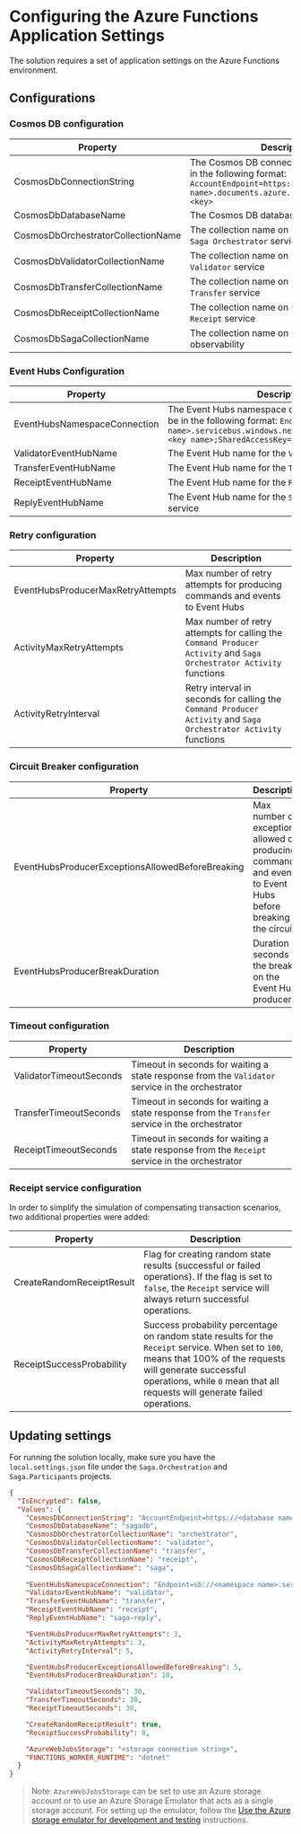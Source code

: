 # Configuring the Azure Functions Application Settings

The solution requires a set of application settings on the Azure Functions environment. 

## Configurations

### Cosmos DB configuration

| Property                | Description  |
|-------------------------|--------|
| CosmosDbConnectionString | The Cosmos DB connection string. It must be in the following format: `AccountEndpoint=https://<database name>.documents.azure.com:443/;AccountKey=<key>` |
| CosmosDbDatabaseName | The Cosmos DB database name |
| CosmosDbOrchestratorCollectionName | The collection name on Cosmos DB for the `Saga Orchestrator` service|
| CosmosDbValidatorCollectionName | The collection name on Cosmos DB for the `Validator` service |
| CosmosDbTransferCollectionName | The collection name on Cosmos DB for the `Transfer` service |
| CosmosDbReceiptCollectionName | The collection name on Cosmos DB for the `Receipt` service |
| CosmosDbSagaCollectionName | The collection name on Cosmos DB for Saga observability |

### Event Hubs Configuration

| Property                | Description  |
|-------------------------|--------|
| EventHubsNamespaceConnection | The Event Hubs namespace connection string. It must be in the following format: `Endpoint=sb://<namespace name>.servicebus.windows.net/;SharedAccessKeyName=<key name>;SharedAccessKey=<key>` |
| ValidatorEventHubName | The Event Hub name for the `Validator` service |
| TransferEventHubName | The Event Hub name for the `Transfer` service |
| ReceiptEventHubName | The Event Hub name for the `Receipt` service |
| ReplyEventHubName | The Event Hub name for the `Saga Event Processor` service |

### Retry configuration

| Property                | Description  |
|-------------------------|--------|
| EventHubsProducerMaxRetryAttempts | Max number of retry attempts for producing commands and events to Event Hubs |
| ActivityMaxRetryAttempts | Max number of retry attempts for calling the `Command Producer Activity` and `Saga Orchestrator Activity` functions |
| ActivityRetryInterval | Retry interval in seconds for calling the `Command Producer Activity` and `Saga Orchestrator Activity` functions |

### Circuit Breaker configuration

| Property                | Description  |
|-------------------------|--------|
| EventHubsProducerExceptionsAllowedBeforeBreaking | Max number of exceptions allowed on producing commands and events to Event Hubs before breaking the circuit |
| EventHubsProducerBreakDuration | Duration in seconds of the break on the Event Hubs producer |

### Timeout configuration

| Property                | Description  |
|-------------------------|--------|
| ValidatorTimeoutSeconds | Timeout in seconds for waiting a state response from the `Validator` service in the orchestrator  |
| TransferTimeoutSeconds | Timeout in seconds for waiting a state response from the `Transfer` service in the orchestrator  |
| ReceiptTimeoutSeconds | Timeout in seconds for waiting a state response from the `Receipt` service in the orchestrator  |

### Receipt service configuration

In order to simplify the simulation of compensating transaction scenarios, two additional properties were added:

| Property                | Description  |
|-------------------------|--------|
| CreateRandomReceiptResult | Flag for creating random state results (successful or failed operations). If the flag is set to `false`, the `Receipt` service will always return successful operations.  |
| ReceiptSuccessProbability | Success probability percentage on random state results for the `Receipt` service. When set to `100`, means that 100% of the requests will generate successful operations, while `0` mean that all requests will generate failed operations. |

## Updating settings

For running the solution locally, make sure you have the `local.settings.json` file under the `Saga.Orchestration` and `Saga.Participants` projects.

```json
{
  "IsEncrypted": false,
  "Values": {
    "CosmosDbConnectionString": "AccountEndpoint=https://<database name>.documents.azure.com:443/;AccountKey=<key>",
    "CosmosDbDatabaseName": "sagadb",
    "CosmosDbOrchestratorCollectionName": "orchestrator",
    "CosmosDbValidatorCollectionName": "validator",
    "CosmosDbTransferCollectionName": "transfer",
    "CosmosDbReceiptCollectionName": "receipt",
    "CosmosDbSagaCollectionName": "saga",
    
    "EventHubsNamespaceConnection": "Endpoint=sb://<namespace name>.servicebus.windows.net/;SharedAccessKeyName=RootManageSharedAccessKey;SharedAccessKey=<key>",
    "ValidatorEventHubName": "validator",
    "TransferEventHubName": "transfer",
    "ReceiptEventHubName": "receipt",
    "ReplyEventHubName": "saga-reply",

    "EventHubsProducerMaxRetryAttempts": 3,
    "ActivityMaxRetryAttempts": 3,
    "ActivityRetryInterval": 5,

    "EventHubsProducerExceptionsAllowedBeforeBreaking": 5,
    "EventHubsProducerBreakDuration": 10,

    "ValidatorTimeoutSeconds": 30,
    "TransferTimeoutSeconds": 30,
    "ReceiptTimeoutSeconds": 30,

    "CreateRandomReceiptResult": true,
    "ReceiptSuccessProbability": 0,

    "AzureWebJobsStorage": "<storage connection string>",
    "FUNCTIONS_WORKER_RUNTIME": "dotnet"
  }
}
```
> Note: `AzureWebJobsStorage` can be set to use an Azure storage account or to use an Azure Storage Emulator that acts as a single storage account. For setting up the emulator, follow the [Use the Azure storage emulator for development and testing](https://docs.microsoft.com/en-us/azure/storage/common/storage-use-emulator) instructions.
